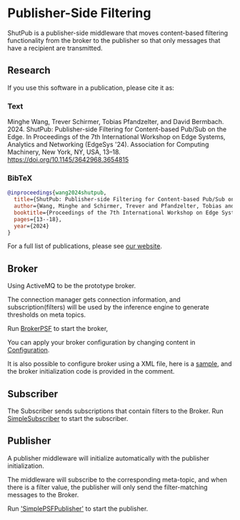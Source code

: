 # Publisher-Side Filtering
ShutPub is a publisher-side middleware that moves content-based filtering functionality from the broker to the publisher so that only messages that have a recipient are transmitted. 

## Research
If you use this software in a publication, please cite it as: 

### Text
Minghe Wang, Trever Schirmer, Tobias Pfandzelter, and David Bermbach. 2024. ShutPub: Publisher-side Filtering for Content-based Pub/Sub on the Edge. In Proceedings of the 7th International Workshop on Edge Systems, Analytics and Networking (EdgeSys '24). Association for Computing Machinery, New York, NY, USA, 13–18. https://doi.org/10.1145/3642968.3654815

### BibTeX

```bibtex
@inproceedings{wang2024shutpub,
  title={ShutPub: Publisher-side Filtering for Content-based Pub/Sub on the Edge},
  author={Wang, Minghe and Schirmer, Trever and Pfandzelter, Tobias and Bermbach, David},
  booktitle={Proceedings of the 7th International Workshop on Edge Systems, Analytics and Networking},
  pages={13--18},
  year={2024}
}
```
For a full list of publications, please see [our website](https://www.tu.berlin/en/3s/research/publications).


## Broker
Using ActiveMQ to be the prototype broker.

The connection manager gets connection information, and subscription(filters) will be used by the inference engine to generate thresholds on meta topics.

Run [BrokerPSF](./src/main/java/org/example/broker/BrokerPSF.java) to start the broker,

You can apply your broker configuration by changing content in [Configuration](./src/main/java/org/example/cong/Configuration.java).

It is also possible to configure broker using a XML file, here is a [sample](./src/main/java/org/example/broker/activemq.xml), and the broker initialization code is provided in the comment.

## Subscriber
The Subscriber sends subscriptions that contain filters to the Broker.
Run [SimpleSubscriber](./src/main/java/org/example/subscriber/SimpleSubscriber.java) to start the subscriber.

## Publisher
A publisher middleware will initialize automatically with the publisher initialization.

The middleware will subscribe to the corresponding meta-topic, 
and when there is a filter value, the publisher will only send the filter-matching messages to the Broker.

Run ['SimplePSFPublisher'](./src/main/java/org/example/publisher/PublisherWithPSF.java) to start the publisher.


